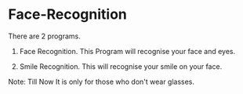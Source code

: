 # Face-Recognition

There are 2 programs.
  1. Face Recognition.
    This Program will recognise your face and eyes.
    
   2. Smile Recognition.
    This will recognise your smile on your face.

Note: Till Now It is only for those who don't wear glasses.

